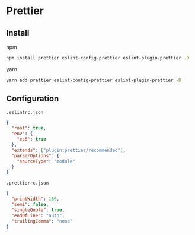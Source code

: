 # Prettier

## Install

npm

```sh
npm install prettier eslint-config-prettier eslint-plugin-prettier -D
```

yarn

```sh
yarn add prettier eslint-config-prettier eslint-plugin-prettier -D
```

## Configuration

`.eslintrc.json`

```json
{
  "root": true,
  "env": { 
    "es6": true
  },
  "extends": ["plugin:prettier/recommended"],
  "parserOptions": {
    "sourceType": "module"
  }
}
```

`.prettierrc.json`

```json
{
  "printWidth": 160,
  "semi": false,
  "singleQuote": true,
  "endOfLine": "auto",
  "trailingComma": "none"
}
```
